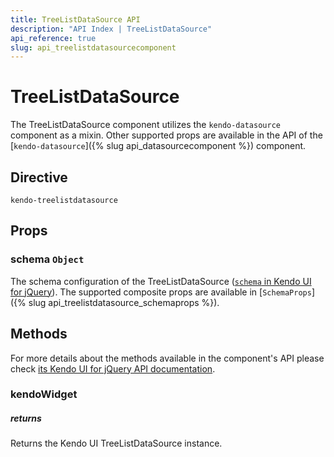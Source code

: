 ```yaml
---
title: TreeListDataSource API
description: "API Index | TreeListDataSource"
api_reference: true
slug: api_treelistdatasourcecomponent
---
```


# TreeListDataSource

The TreeListDataSource component utilizes the `kendo-datasource` component as a mixin. Other supported props are available in the API of the [`kendo-datasource`]({% slug api_datasourcecomponent %}) component.

## Directive

`kendo-treelistdatasource`

## Props

### schema `Object`

The schema configuration of the TreeListDataSource ([`schema` in Kendo UI for jQuery](https://docs.telerik.com/kendo-ui/api/javascript/data/treelistdatasource/configuration/schema)). The supported composite props are available in [`SchemaProps`]({% slug api_treelistdatasource_schemaprops %}).

## Methods

For more details about the methods available in the component's API please check [its Kendo UI for jQuery API documentation](https://docs.telerik.com/kendo-ui/api/javascript/data/treelistdatasource#methods). 

### kendoWidget

##### returns

Returns the Kendo UI TreeListDataSource instance.
